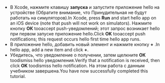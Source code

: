 
* <span data-ttu-id="658dc-101">В Xcode, нажмите клавишу **запуска** и запустите приложение hello на устройстве (Обратите внимание, что Принудительная не будут работать на симуляторов).</span><span class="sxs-lookup"><span data-stu-id="658dc-101">In Xcode, press **Run** and start hello app on an iOS device (note that push will not work on simulators).</span></span> <span data-ttu-id="658dc-102">Нажмите кнопку **ОК** tooaccept push-уведомлений; этот запрос возникает hello при первом запуске приложение hello.</span><span class="sxs-lookup"><span data-stu-id="658dc-102">Click **OK** tooaccept push notifications; this request occurs hello first time hello app runs.</span></span>
* <span data-ttu-id="658dc-103">В приложение hello, добавить новый элемент и нажмите кнопку  **+** .</span><span class="sxs-lookup"><span data-stu-id="658dc-103">In hello app, add a new item and click **+**.</span></span>
* <span data-ttu-id="658dc-104">Убедитесь, что уведомление о получении, затем щелкните **ОК** toodismiss hello уведомления.</span><span class="sxs-lookup"><span data-stu-id="658dc-104">Verify that a notification is received, then click **OK** toodismiss hello notification.</span></span> <span data-ttu-id="658dc-105">На этом работа с данным учебником завершена.</span><span class="sxs-lookup"><span data-stu-id="658dc-105">You have now successfully completed this tutorial.</span></span>

